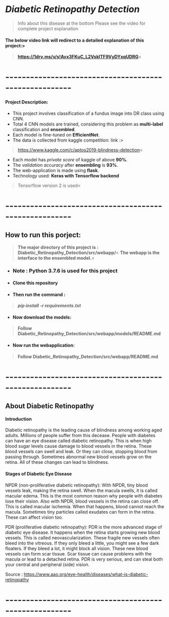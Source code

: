 # **_Diabetic Retinopathy Detection_**
> Info about this disease at the bottom
> Please see the video for complete project explanation

#### The below video link will redirect to a detailed explanation of this project:>
>**https://1drv.ms/v/s!Avx3FKuC_L2VsklTF9VyDYxqUDRG**<

# ------------------------------------------------------

#### Project Description:

- This project involves classification of a fundus image into DR class using CNN. 
- Total 4 CNN models are trained, considering this problem as **multi-label** classification and **ensembled**.
- Each model is fine-tuned on **EfficientNet**.
- The data is collected from kaggle competition: link :>
>https://www.kaggle.com/c/aptos2019-blindness-detection<
- Each model has _private score_ of kaggle of above **90%**.
- The _validation accuracy_ after **ensembling** is **93%**.
- The web-application is made using **flask**.
- Technology used: **Keras with Tensorflow backend**
>Tensorflow version 2 is used<

# ------------------------------------------------------

## How to run this porject:
> **The major directory of this project is : Diabetic_Retinopathy_Detection/src/webapp/**<
> **The webapp is the interface to the ensembled model.**<

- ### Note : Python 3.7.6 is used for this project

- #### Clone this repository

- #### Then run the command :
> **_pip install -r requirements.txt_**

- #### Now download the models:
> **Follow Diabetic_Retinopathy_Detection/src/webapp/models/README.md**

- #### Now run the webapplication:
> **Follow Diabetic_Retinopathy_Detection/src/webapp/README.md**

# ------------------------------------------------------

## **About Diabetic Retinopathy**

#### Introduction

Diabetic retinopathy is the leading cause of blindness among working aged adults. Millions of people suffer from this decease. People with diabetes can have an eye disease called diabetic retinopathy. This is when high blood sugar levels cause damage to blood vessels in the retina. These blood vessels can swell and leak. Or they can close, stopping blood from passing through. Sometimes abnormal new blood vessels grow on the retina. All of these changes can lead to blindness.

#### Stages of Diabetic Eye Disease

NPDR (non-proliferative diabetic retinopathy): With NPDR, tiny blood vessels leak, making the retina swell. When the macula swells, it is called macular edema. This is the most common reason why people with diabetes lose their vision. Also with NPDR, blood vessels in the retina can close off. This is called macular ischemia. When that happens, blood cannot reach the macula. Sometimes tiny particles called exudates can form in the retina. These can affect vision too.

PDR (proliferative diabetic retinopathy): PDR is the more advanced stage of diabetic eye disease. It happens when the retina starts growing new blood vessels. This is called neovascularization. These fragile new vessels often bleed into the vitreous. If they only bleed a little, you might see a few dark floaters. If they bleed a lot, it might block all vision. These new blood vessels can form scar tissue. Scar tissue can cause problems with the macula or lead to a detached retina. PDR is very serious, and can steal both your central and peripheral (side) vision.

Source : https://www.aao.org/eye-health/diseases/what-is-diabetic-retinopathy

# ------------------------------------------------------


